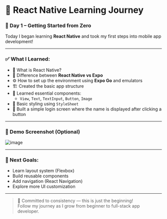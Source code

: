 # 🚀 React Native Learning Journey

### 📅 Day 1 – Getting Started from Zero

Today I began learning **React Native** and took my first steps into mobile app development!

---

### ✅ What I Learned:

- 📱 What is React Native?
- 🔁 Difference between **React Native vs Expo**
- ⚙️ How to set up the environment using **Expo Go** and emulators
- 🏗️ Created the basic app structure
- 🧱 Learned essential components:
  - `View`, `Text`, `TextInput`, `Button`, `Image`
- 🎨 Basic styling using `StyleSheet`
- 🧪 Built a simple login screen where the name is displayed after clicking a button

---

### 📸 Demo Screenshot (Optional)
![image](https://github.com/user-attachments/assets/646a55d2-86c3-4194-9549-7bd80d1fc05f)


---

### 🎯 Next Goals:
- Learn layout system (Flexbox)
- Build reusable components
- Add navigation (React Navigation)
- Explore more UI customization

---

> 💬 Committed to consistency — this is just the beginning!  
Follow my journey as I grow from beginner to full-stack app developer.
